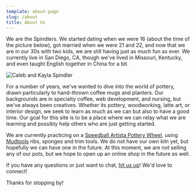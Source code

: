 ```yaml
---
template: about-page
slug: /about
title: About Us
---
```

We are the Spindlers. We started dating when we were 16 (about the time of the picture below), got married when we were 21 and 22, and now that we are in our 30s with two kids, we are still having just as much fun as ever. We currently live in San Diego, CA, though we've lived in Missouri, Kentucky, and even taught English together in China for a bit.

![Caleb and Kayla Spindler](/assets/spindlers-about.jpeg)

For a number of years, we've wanted to dive into the world of pottery, drawn particularly to hand-thrown coffee mugs and planters. Our backgrounds are in specialty coffee, web development, and nursing, but we've always been creatives. Whether its pottery, woodworking, latte art, or interior design, we seek to learn as much as we can but also to have a good time. Our goal for this site is to be a place where we can relay what we are learning and possibly help others who are just getting started.

We are currently practicing on a [Speedball Artista Pottery Wheel](https://www.theceramicshop.com/product/576/artista-pottery-wheel-ci/?gclid=CjwKCAjw5Kv7BRBSEiwAXGDElTw2wL8y1tYRTiItwHszHZXFD1AFtxzkBxeFJ3XTpK9gNQFPUlSDRxoC3dwQAvD_BwE), using [Mudtools](https://mudtools.com/) ribs, sponges and trim tools. We do not have our own kiln yet, but hopefully we can have one in the future. At this moment, we are not selling any of our pots, but we hope to open up an online shop in the future as well.

If you have any questions or just want to chat, [hit us up](https://www.spindlerceramics.com/contact)! We'd love to connect!

Thanks for stopping by!